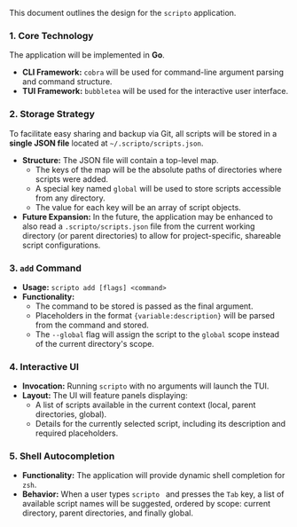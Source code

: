 This document outlines the design for the `scripto` application.

### 1. Core Technology

The application will be implemented in **Go**.
- **CLI Framework:** `cobra` will be used for command-line argument parsing and command structure.
- **TUI Framework:** `bubbletea` will be used for the interactive user interface.

### 2. Storage Strategy

To facilitate easy sharing and backup via Git, all scripts will be stored in a **single JSON file** located at `~/.scripto/scripts.json`.

- **Structure:** The JSON file will contain a top-level map.
    - The keys of the map will be the absolute paths of directories where scripts were added.
    - A special key named `global` will be used to store scripts accessible from any directory.
    - The value for each key will be an array of script objects.
- **Future Expansion:** In the future, the application may be enhanced to also read a `.scripto/scripts.json` file from the current working directory (or parent directories) to allow for project-specific, shareable script configurations.

### 3. `add` Command

- **Usage:** `scripto add [flags] <command>`
- **Functionality:**
    - The command to be stored is passed as the final argument.
    - Placeholders in the format `{variable:description}` will be parsed from the command and stored.
    - The `--global` flag will assign the script to the `global` scope instead of the current directory's scope.

### 4. Interactive UI

- **Invocation:** Running `scripto` with no arguments will launch the TUI.
- **Layout:** The UI will feature panels displaying:
    - A list of scripts available in the current context (local, parent directories, global).
    - Details for the currently selected script, including its description and required placeholders.

### 5. Shell Autocompletion

- **Functionality:** The application will provide dynamic shell completion for `zsh`.
- **Behavior:** When a user types `scripto ` and presses the `Tab` key, a list of available script names will be suggested, ordered by scope: current directory, parent directories, and finally global.
